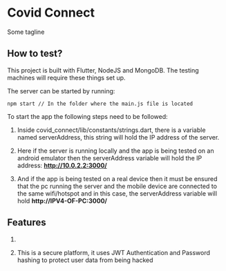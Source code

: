 # Covid Connect

Some tagline

## How to test?

This project is built with Flutter, NodeJS and MongoDB. The testing machines will require these things set up.

The server can be started by running:
```
npm start // In the folder where the main.js file is located
```


To start the app the following steps need to be followed:

1. Inside covid_connect/lib/constants/strings.dart, there is a variable named serverAddress, this string will hold the IP address of the server. 

2. Here if the server is running locally and the app is being tested on an android emulator then the serverAddress variable will hold the IP address: **http://10.0.2.2:3000/**

3. And if the app is being tested on a real device then it must be ensured that the pc running the server and the mobile device are connected to the same wifi/hotspot and in this case, the serverAddress variable will hold **http://IPV4-OF-PC:3000/**


## Features

1. 

2. This is a secure platform, it uses JWT Authentication and Password hashing to protect user data from being hacked